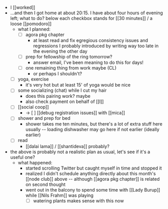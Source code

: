 - I [[worked]]
- …and then I got home at about 20:15. I have about four hours of evening left; what to do? below each checkbox stands for [[30 minutes]] / a loose [[pomodoro]]
  - what I planned:
    - [ ] agora pkg chapter
      - at least read and fix egregious consistency issues and regressions I probably introduced by writing way too late in the evening the other day
    - [ ] prep for fellowship of the ring tomorrow?
      - answer email, I've been meaning to do this for days!
    - [ ] one remaining thing from work maybe (CL)
      - or perhaps I shouldn't?
   - [ ] yoga, exercise
      - it's very hot but at least 15' of yoga would be nice
    - [ ] some socializing (chat) while I cut my hair
      - does this pairing work? maybe
      - also check payment on behalf of [[l]] 
    - [ ] [[social coop]]
      - -> [ ] [[debug registration issues]] with [[mica]]
    - [ ] shower and prep for bed
      - shower takes me ten minutes, but there's a lot of extra stuff here usually -- loading dishwasher may go here if not earlier (ideally earlier)
    - [ ] read
      - [[dalai lama]] / [[shantideva]] probably?
- the above is probably not a realistic plan as usual, let's see if it's a useful one?
  - what happened:
    - started scrolling Twitter but caught myself in time and stopped it
    - realized I didn't schedule anything directly about this month's [[node club]] above -- although [[agora pkg chapter]] is related on second thought
    - went out in the balcony to spend some time with [[Lady Burup]] while [[Nils Frahm]] was playing
      - [ ] watering plants makes sense with this now
